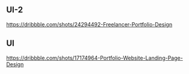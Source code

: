 ## UI-2
https://dribbble.com/shots/24294492-Freelancer-Portfolio-Design
## UI
https://dribbble.com/shots/17174964-Portfolio-Website-Landing-Page-Design